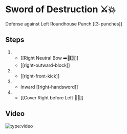 # Sword of Destruction ⚔️💥

Defense against Left Roundhouse Punch
[[3-punches]]

## Steps

1.  - [[Right Neutral Bow ➡️🦶0️⃣]]
    - [[right-outward-block]]
2.  - [[right-front-kick]]
3.  - Inward [[right-handsword]]
4.  - [[Cover Right before Left 🦶🔄]]

## Video

![type:video](https://www.youtube.com/embed/IXZ6kr4VHQw?start=29&end=46)
